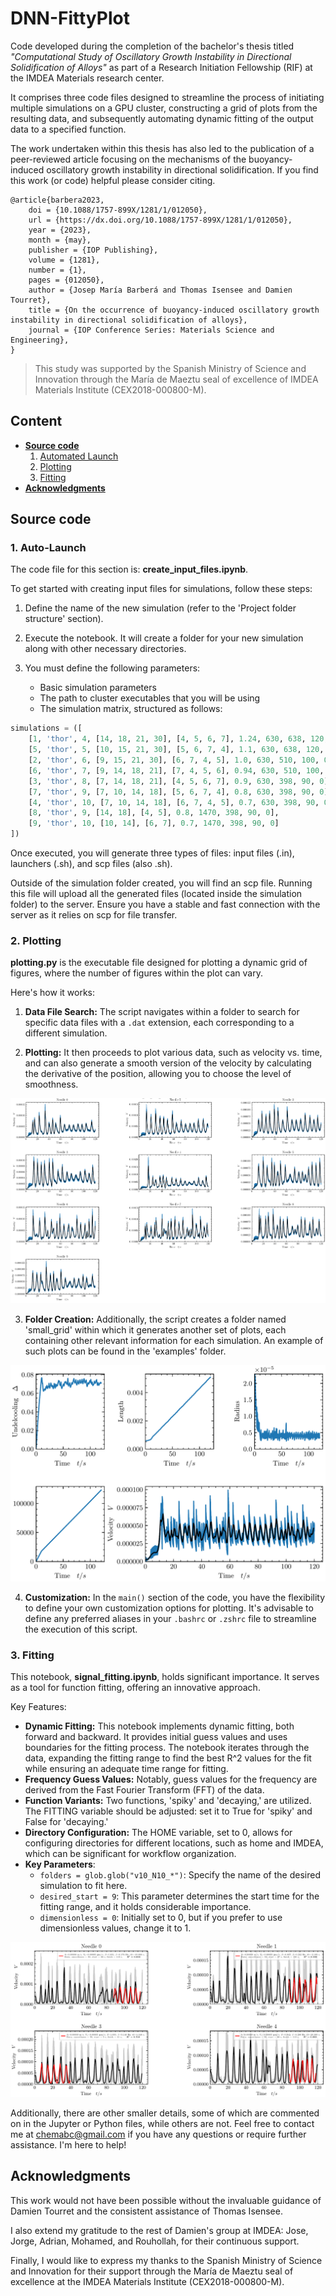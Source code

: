 # DNN-FittyPlot
Code developed during the completion of the bachelor's thesis titled *"Computational Study of Oscillatory Growth Instability in Directional Solidification of Alloys"* as part of a Research Initiation Fellowship (RIF) at the IMDEA Materials research center.

It comprises three code files designed to streamline the process of initiating multiple simulations on a GPU cluster, constructing a grid of plots from the resulting data, and subsequently automating dynamic fitting of the output data to a specified function.

The work undertaken within this thesis has also led to the publication of a peer-reviewed article focusing on the mechanisms of the buoyancy-induced oscillatory growth instability in directional solidification. If you find this work (or code) helpful please consider citing.
```
@article{barbera2023,
	doi = {10.1088/1757-899X/1281/1/012050},
	url = {https://dx.doi.org/10.1088/1757-899X/1281/1/012050},
	year = {2023},
	month = {may},
	publisher = {IOP Publishing},
	volume = {1281},
	number = {1},
	pages = {012050},
	author = {Josep María Barberá and Thomas Isensee and Damien Tourret},
	title = {On the occurrence of buoyancy-induced oscillatory growth instability in directional solidification of alloys},
	journal = {IOP Conference Series: Materials Science and Engineering},
}
```
> This study was supported by the Spanish Ministry of Science and Innovation through the María de Maeztu seal of excellence of IMDEA Materials Institute (CEX2018-000800-M).

## Content
- [**Source code**](#source-code)
    1. [Automated Launch](#1-auto-launch)
    2. [Plotting](#2-plotting)
    3. [Fitting](#3-fitting)
- [**Acknowledgments**](#acknowledgments)

## Source code
### 1. Auto-Launch

The code file for this section is: **create_input_files.ipynb**.

To get started with creating input files for simulations, follow these steps:

1. Define the name of the new simulation (refer to the 'Project folder structure' section).

2. Execute the notebook. It will create a folder for your new simulation along with other necessary directories.

3. You must define the following parameters:
    - Basic simulation parameters
    - The path to cluster executables that you will be using
    - The simulation matrix, structured as follows:

```python
simulations = ([
    [1, 'thor', 4, [14, 18, 21, 30], [4, 5, 6, 7], 1.24, 630, 638, 120, 0],
    [5, 'thor', 5, [10, 15, 21, 30], [5, 6, 7, 4], 1.1, 630, 638, 120, 0],
    [2, 'thor', 6, [9, 15, 21, 30], [6, 7, 4, 5], 1.0, 630, 510, 100, 0],
    [6, 'thor', 7, [9, 14, 18, 21], [7, 4, 5, 6], 0.94, 630, 510, 100, 0],
    [3, 'thor', 8, [7, 14, 18, 21], [4, 5, 6, 7], 0.9, 630, 398, 90, 0],
    [7, 'thor', 9, [7, 10, 14, 18], [5, 6, 7, 4], 0.8, 630, 398, 90, 0],
    [4, 'thor', 10, [7, 10, 14, 18], [6, 7, 4, 5], 0.7, 630, 398, 90, 0],
    [8, 'thor', 9, [14, 18], [4, 5], 0.8, 1470, 398, 90, 0],
    [9, 'thor', 10, [10, 14], [6, 7], 0.7, 1470, 398, 90, 0]
])
```
Once executed, you will generate three types of files: input files (.in), launchers (.sh), and scp files (also .sh).

Outside of the simulation folder created, you will find an scp file. Running this file will upload all the generated files (located inside the simulation folder) to the server. Ensure you have a stable and fast connection with the server as it relies on scp for file transfer.

### 2. Plotting

**plotting.py** is the executable file designed for plotting a dynamic grid of figures, where the number of figures within the plot can vary.

Here's how it works:
1. **Data File Search:** The script navigates within a folder to search for specific data files with a `.dat` extension, each corresponding to a different simulation.

2. **Plotting:** It then proceeds to plot various data, such as velocity vs. time, and can also generate a smooth version of the velocity by calculating the derivative of the position, allowing you to choose the level of smoothness.

![Fitting_example](./examples/big_plot.png)

3. **Folder Creation:** Additionally, the script creates a folder named 'small_grid' within which it generates another set of plots, each containing other relevant information for each simulation. An example of such plots can be found in the 'examples' folder.

![Fitting_example](./examples/small_plot.png)

4. **Customization:** In the `main()` section of the code, you have the flexibility to define your own customization options for plotting. It's advisable to define any preferred aliases in your `.bashrc` or `.zshrc` file to streamline the execution of this script.



### 3. Fitting

This notebook, **signal_fitting.ipynb**, holds significant importance. It serves as a tool for function fitting, offering an innovative approach.

Key Features:
- **Dynamic Fitting:** This notebook implements dynamic fitting, both forward and backward. It provides initial guess values and uses boundaries for the fitting process. The notebook iterates through the data, expanding the fitting range to find the best R^2 values for the fit while ensuring an adequate time range for fitting.
- **Frequency Guess Values:** Notably, guess values for the frequency are derived from the Fast Fourier Transform (FFT) of the data.
- **Function Variants:** Two functions, 'spiky' and 'decaying,' are utilized. The FITTING variable should be adjusted: set it to True for 'spiky' and False for 'decaying.'
- **Directory Configuration:** The HOME variable, set to 0, allows for configuring directories for different locations, such as home and IMDEA, which can be significant for workflow organization.
- **Key Parameters**:
    - `folders = glob.glob("v10_N10_*")`: Specify the name of the desired simulation to fit here.
    - `desired_start = 9`: This parameter determines the start time for the fitting range, and it holds considerable importance.
    - `dimensionless = 0`: Initially set to 0, but if you prefer to use dimensionless values, change it to 1.

![Fitting_example](./examples/fitting_example.png)

Additionally, there are other smaller details, some of which are commented on in the Jupyter or Python files, while others are not. Feel free to contact me at chemabc@gmail.com if you have any questions or require further assistance. I'm here to help!

## Acknowledgments

This work would not have been possible without the invaluable guidance of Damien Tourret and the consistent assistance of Thomas Isensee.

I also extend my gratitude to the rest of Damien's group at IMDEA: Jose, Jorge, Adrian, Mohamed, and Rouhollah, for their continuous support.

Finally, I would like to express my thanks to the Spanish Ministry of Science and Innovation for their support through the María de Maeztu seal of excellence at the IMDEA Materials Institute (CEX2018-000800-M).
